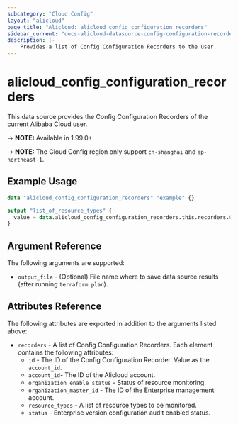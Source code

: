 ```yaml
---
subcategory: "Cloud Config"
layout: "alicloud"
page_title: "Alicloud: alicloud_config_configuration_recorders"
sidebar_current: "docs-alicloud-datasource-config-configuration-recorders"
description: |-
    Provides a list of Config Configuration Recorders to the user.
---
```


# alicloud\_config\_configuration\_recorders

This data source provides the Config Configuration Recorders of the current Alibaba Cloud user.

-> **NOTE:**  Available in 1.99.0+.

-> **NOTE:** The Cloud Config region only support `cn-shanghai` and `ap-northeast-1`.

## Example Usage

```terraform
data "alicloud_config_configuration_recorders" "example" {}

output "list_of_resource_types" {
  value = data.alicloud_config_configuration_recorders.this.recorders.0.resource_types
}
```

## Argument Reference

The following arguments are supported:

* `output_file` - (Optional) File name where to save data source results (after running `terraform plan`).

## Attributes Reference

The following attributes are exported in addition to the arguments listed above:

* `recorders` - A list of Config Configuration Recorders. Each element contains the following attributes:
    * `id` - The ID of the Config Configuration Recorder. Value as the `account_id`.
    * `account_id`- The ID of the Alicloud account.
    * `organization_enable_status` - Status of resource monitoring.
    * `organization_master_id` - The ID of the Enterprise management account.
    * `resource_types` - A list of resource types to be monitored.
    * `status` - Enterprise version configuration audit enabled status.
